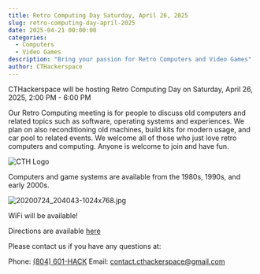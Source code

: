```yaml
---
title: Retro Computing Day Saturday, April 26, 2025
slug: retro-computing-day-april-2025
date: 2025-04-21 00:00:00
categories:
  - Computers
  - Video Games
description: "Bring your passion for Retro Computers and Video Games"
author: CTHackerspace
---
```


CTHackerspace will be hosting Retro Computing Day on Saturday, April 26, 2025, 2:00 PM - 6:00 PM 

Our Retro Computing meeting is for people to discuss old computers and related topics such as software, operating systems and experiences. We plan on also reconditioning old machines, build kits for modern usage, and car pool to related events. We welcome all of those who just love retro computers and computing. Anyone is welcome to join and have fun.

![CTH Logo](/hack.png)

Computers and game systems are available from the 1980s, 1990s, and early 2000s.

![20200724_204043-1024x768.jpg](/uploads/2025/04/DSC04641a1024.jpg)


WiFi will be available!

Directions are available [here](/how-to-find-us/)

Please contact us if you have any questions at:

Phone: [(804) 601-HACK](tel:+18066014225)
Email: [contact.cthackerspace@gmail.com](mailto:contact.cthackerspace@gmail.com)
